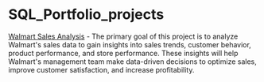 # SQL_Portfolio_projects
<p><a href="https://www.wikipedia.org" target="_blank">Walmart Sales Analysis</a> - The primary goal of this project is to analyze Walmart's sales data to gain insights into sales trends, customer behavior, product performance, and store performance. These insights will help Walmart's management team make data-driven decisions to optimize sales, improve customer satisfaction, and increase profitability.</p>
